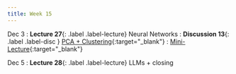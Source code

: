 ```yaml
---
title: Week 15
---
```



Dec 3
: **Lecture 27**{: .label .label-lecture} Neural Networks
: **Discussion 13**{: .label .label-disc } [PCA + Clustering](https://drive.google.com/file/d/1nrPVzLPzcHhyE4eDko0B_eSh-8BeQOGr/view?usp=sharing){:target="_blank"}
    : [Mini-Lecture](https://youtu.be/kZzhgzMFnDU){:target="_blank"}

Dec 5
: **Lecture 28**{: .label .label-lecture} LLMs + closing
